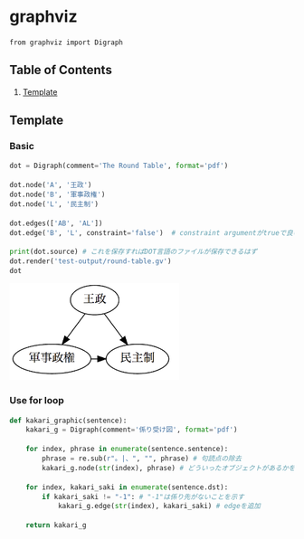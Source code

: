 # graphviz
`from graphviz import Digraph`

## Table of Contents
1. [Template](#template)

## Template
### Basic
```python
dot = Digraph(comment='The Round Table', format='pdf')

dot.node('A', '王政')
dot.node('B', '軍事政権')
dot.node('L', '民主制')

dot.edges(['AB', 'AL'])
dot.edge('B', 'L', constraint='false')  # constraint argumentがtrueで良いなら、上のedgesにまとめてOK

print(dot.source) # これを保存すればDOT言語のファイルが保存できるはず
dot.render('test-output/round-table.gv')
dot
```
<img src="figures/graphviz_basic.png" width="300">

### Use for loop
```python
def kakari_graphic(sentence):
    kakari_g = Digraph(comment='係り受け図', format='pdf')
    
    for index, phrase in enumerate(sentence.sentence):
        phrase = re.sub(r"。|、", "", phrase) # 句読点の除去
        kakari_g.node(str(index), phrase) # どういったオブジェクトがあるかをまず定義する
        
    for index, kakari_saki in enumerate(sentence.dst):
        if kakari_saki != "-1": # "-1"は係り先がないことを示す
            kakari_g.edge(str(index), kakari_saki) # edgeを追加
    
    return kakari_g
```
